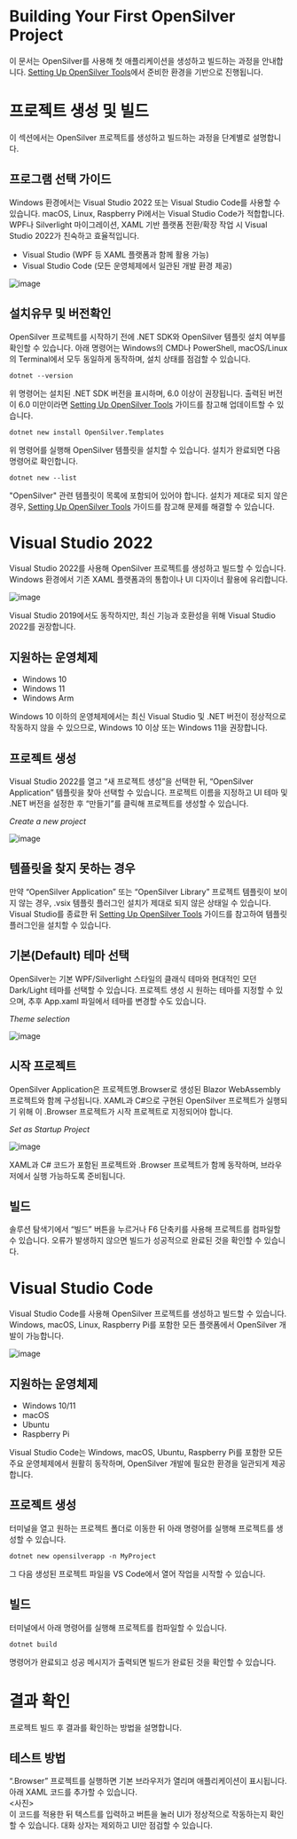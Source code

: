# Building Your First OpenSilver Project  
이 문서는 OpenSilver를 사용해 첫 애플리케이션을 생성하고 빌드하는 과정을 안내합니다. [Setting Up OpenSilver Tools](https://opensilver.net/tools)에서 준비한 환경을 기반으로 진행됩니다.

# 프로젝트 생성 및 빌드  
이 섹션에서는 OpenSilver 프로젝트를 생성하고 빌드하는 과정을 단계별로 설명합니다.

## 프로그램 선택 가이드  
Windows 환경에서는 Visual Studio 2022 또는 Visual Studio Code를 사용할 수 있습니다. macOS, Linux, Raspberry Pi에서는 Visual Studio Code가 적합합니다. WPF나 Silverlight 마이그레이션, XAML 기반 플랫폼 전환/확장 작업 시 Visual Studio 2022가 친숙하고 효율적입니다.

- Visual Studio (WPF 등 XAML 플랫폼과 함께 활용 가능)  
- Visual Studio Code (모든 운영체제에서 일관된 개발 환경 제공)

![image](https://raw.githubusercontent.com/UserwareDocumentation/userware-docs/main/images/1a778fc0f8c4470d8c8bc17e74b7a3ca.png)

## 설치유무 및 버전확인  
OpenSilver 프로젝트를 시작하기 전에 .NET SDK와 OpenSilver 템플릿 설치 여부를 확인할 수 있습니다. 아래 명령어는 Windows의 CMD나 PowerShell, macOS/Linux의 Terminal에서 모두 동일하게 동작하며, 설치 상태를 점검할 수 있습니다.

```
dotnet --version
```
위 명령어는 설치된 .NET SDK 버전을 표시하며, 6.0 이상이 권장됩니다. 출력된 버전이 6.0 미만이라면 [Setting Up OpenSilver Tools](https://opensilver.net/tools) 가이드를 참고해 업데이트할 수 있습니다.

```
dotnet new install OpenSilver.Templates
```
위 명령어를 실행해 OpenSilver 템플릿을 설치할 수 있습니다. 설치가 완료되면 다음 명령어로 확인합니다.

```
dotnet new --list
```
"OpenSilver" 관련 템플릿이 목록에 포함되어 있어야 합니다. 설치가 제대로 되지 않은 경우, [Setting Up OpenSilver Tools](https://opensilver.net/tools) 가이드를 참고해 문제를 해결할 수 있습니다.

# Visual Studio 2022  
Visual Studio 2022를 사용해 OpenSilver 프로젝트를 생성하고 빌드할 수 있습니다. Windows 환경에서 기존 XAML 플랫폼과의 통합이나 UI 디자이너 활용에 유리합니다.

![image](https://raw.githubusercontent.com/UserwareDocumentation/userware-docs/main/images/20882385ba2040b6b67701248415ba3d.png)

Visual Studio 2019에서도 동작하지만, 최신 기능과 호환성을 위해 Visual Studio 2022를 권장합니다.

## 지원하는 운영체제  
- Windows 10  
- Windows 11  
- Windows Arm  

Windows 10 이하의 운영체제에서는 최신 Visual Studio 및 .NET 버전이 정상적으로 작동하지 않을 수 있으므로, Windows 10 이상 또는 Windows 11을 권장합니다.

## 프로젝트 생성  
Visual Studio 2022를 열고 “새 프로젝트 생성”을 선택한 뒤, “OpenSilver Application” 템플릿을 찾아 선택할 수 있습니다. 프로젝트 이름을 지정하고 UI 테마 및 .NET 버전을 설정한 후 “만들기”를 클릭해 프로젝트를 생성할 수 있습니다.

_Create a new project_

![image](https://raw.githubusercontent.com/UserwareDocumentation/userware-docs/main/images/711c398bd7aa483fb29c8ea03ecebfd6.png)

## 템플릿을 찾지 못하는 경우  
만약 “OpenSilver Application” 또는 “OpenSilver Library” 프로젝트 템플릿이 보이지 않는 경우, .vsix 템플릿 플러그인 설치가 제대로 되지 않은 상태일 수 있습니다. Visual Studio를 종료한 뒤 [Setting Up OpenSilver Tools](https://opensilver.net/tools) 가이드를 참고하여 템플릿 플러그인을 설치할 수 있습니다.

## 기본(Default) 테마 선택  
OpenSilver는 기본 WPF/Silverlight 스타일의 클래식 테마와 현대적인 모던 Dark/Light 테마를 선택할 수 있습니다. 프로젝트 생성 시 원하는 테마를 지정할 수 있으며, 추후 App.xaml 파일에서 테마를 변경할 수도 있습니다.

_Theme selection_

![image](https://raw.githubusercontent.com/UserwareDocumentation/userware-docs/main/images/1b5fbffaf04246fcb8e86265f06015e6.png)

## 시작 프로젝트  
OpenSilver Application은 프로젝트명.Browser로 생성된 Blazor WebAssembly 프로젝트와 함께 구성됩니다. XAML과 C#으로 구현된 OpenSilver 프로젝트가 실행되기 위해 이 .Browser 프로젝트가 시작 프로젝트로 지정되어야 합니다.

_Set as Startup Project_

![image](https://raw.githubusercontent.com/UserwareDocumentation/userware-docs/main/images/6756a9134a0c44f59daa61df8c2ecb2b.png)

XAML과 C# 코드가 포함된 프로젝트와 .Browser 프로젝트가 함께 동작하며, 브라우저에서 실행 가능하도록 준비됩니다.

## 빌드  
솔루션 탐색기에서 “빌드” 버튼을 누르거나 F6 단축키를 사용해 프로젝트를 컴파일할 수 있습니다. 오류가 발생하지 않으면 빌드가 성공적으로 완료된 것을 확인할 수 있습니다.

# Visual Studio Code  
Visual Studio Code를 사용해 OpenSilver 프로젝트를 생성하고 빌드할 수 있습니다. Windows, macOS, Linux, Raspberry Pi를 포함한 모든 플랫폼에서 OpenSilver 개발이 가능합니다.

![image](https://raw.githubusercontent.com/UserwareDocumentation/userware-docs/main/images/7c398ecd37c54191bff55cfd575cd35f.png)

## 지원하는 운영체제  
- Windows 10/11  
- macOS  
- Ubuntu  
- Raspberry Pi  

Visual Studio Code는 Windows, macOS, Ubuntu, Raspberry Pi를 포함한 모든 주요 운영체제에서 원활히 동작하며, OpenSilver 개발에 필요한 환경을 일관되게 제공합니다.

## 프로젝트 생성  
터미널을 열고 원하는 프로젝트 폴더로 이동한 뒤 아래 명령어를 실행해 프로젝트를 생성할 수 있습니다.  

```
dotnet new opensilverapp -n MyProject
```

그 다음 생성된 프로젝트 파일을 VS Code에서 열어 작업을 시작할 수 있습니다.

## 빌드  
터미널에서 아래 명령어를 실행해 프로젝트를 컴파일할 수 있습니다.  

```
dotnet build
```

명령어가 완료되고 성공 메시지가 출력되면 빌드가 완료된 것을 확인할 수 있습니다.

# 결과 확인  
프로젝트 빌드 후 결과를 확인하는 방법을 설명합니다.

## 테스트 방법  
“.Browser” 프로젝트를 실행하면 기본 브라우저가 열리며 애플리케이션이 표시됩니다. 아래 XAML 코드를 추가할 수 있습니다.  
<사진>  
이 코드를 적용한 뒤 텍스트를 입력하고 버튼을 눌러 UI가 정상적으로 작동하는지 확인할 수 있습니다. 대화 상자는 제외하고 UI만 점검할 수 있습니다.